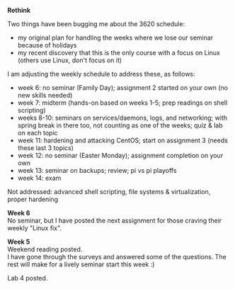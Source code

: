 **Rethink**

Two things have been bugging me about the 3620 schedule:

- my original plan for handling the weeks where we lose our seminar because of holidays
- my recent discovery that this is the only course with a focus on Linux (others use Linux,
don't focus on it)

I am adjusting the weekly schedule to address these, as follows:

- week 6: no seminar (Family Day); assignment 2 started on your own (no new skills needed)
- week 7: midterm (hands-on based on weeks 1-5; prep readings on shell scripting)
- weeks 8-10: seminars on services/daemons, logs, and networking; with spring break in there too,
not counting as one of the weeks;
quiz & lab on each topic
- week 11: hardening and attacking CentOS; start on assignment 3 (needs these last 3 topics)
- week 12: no seminar (Easter Monday); assignment completion on your own
- week 13: seminar on backups; review; pi vs pi playoffs
- week 14: exam

Not addressed: advanced shell scripting, file systems & virtualization,
proper hardening

**Week 6**  
No seminar, but I have posted the next assignment for those craving
their weekly "Linux fix".

**Week 5**  
Weekend reading posted.  
I have gone through the surveys and answered some of the questions.
The rest will make for a lively seminar start this week :)

Lab 4 posted.
